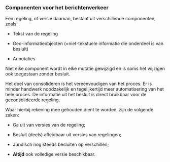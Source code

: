### Componenten voor het berichtenverkeer

Een regeling, of versie daarvan, bestaat uit verschillende componenten, zoals:

-   Tekst van de regeling

-   Geo-informatieobjecten (=niet-tekstuele informatie die onderdeel is van
    besluit)

-   Annotaties

Niet elke component wordt in elke mutatie gewijzigd en is soms het wijzigen ook
toegestaan zonder besluit.

Het doel van consolideren is het vereenvoudigen van het proces. Er is minder
handwerk noodzakelijk en tegelijkertijd meer automatisering van het hele proces.
De informatie uit het besluit is direct bruikbaar voor de geconsolideerde
regeling.

Waar hierbij rekening mee gehouden dient te worden, zijn de volgende zaken:

-   Ga uit van versies van de regeling;

-   Besluit (deels) afleidbaar uit versies van regelingen;

-   Juridisch nog steeds besluiten op verschillen;

-   **Altijd** ook volledige versie beschikbaar.
